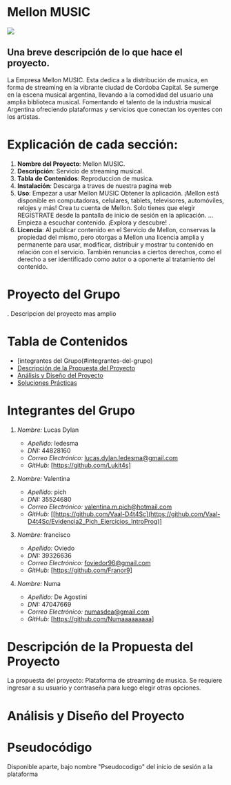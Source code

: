 # Mellon MUSIC
![](https://cdn.discordapp.com/attachments/1237148612778004573/1243357062013128814/OIG2.jpg?ex=6661a8c0&is=66605740&hm=588cee838162335bb6d7d2083251388b03ba701ee48986e1ae506b4d1840c8a2&)

## Una breve descripción de lo que hace el proyecto.

La Empresa Mellon MUSIC. Esta dedica a la distribución de musica, en forma de streaming en la vibrante ciudad de Cordoba Capital. Se sumerge en la escena musical argentina, llevando a la comodidad del usuario una amplia biblioteca musical. Fomentando el talento de la industria musical Argentina ofreciendo plataformas y servicios que conectan los oyentes con los artistas.

# Explicación de cada sección:

1. **Nombre del Proyecto**: Mellon MUSIC.
2. **Descripción**: Servicio de streaming musical.
3. **Tabla de Contenidos**: Reproduccion de musica.
4. **Instalación**: Descarga a traves de nuestra pagina web
5. **Uso**: Empezar a usar Mellon MUSIC
Obtener la aplicación. ¡Mellon está disponible en computadoras, celulares, tablets, televisores, automóviles, relojes y más!
Crea tu cuenta de Mellon. Solo tienes que elegir REGÍSTRATE desde la pantalla de inicio de sesión en la aplicación. ...
Empieza a escuchar contenido. ¡Explora y descubre! .
7. **Licencia**: Al publicar contenido en el Servicio de Mellon, conservas la propiedad del mismo, pero otorgas a Mellon una licencia amplia y permanente para usar, modificar, distribuir y mostrar tu contenido en relación con el servicio. También renuncias a ciertos derechos, como el derecho a ser identificado como autor o a oponerte al tratamiento del contenido.

# Proyecto del Grupo

. Descripcion del proyecto mas amplio 

# Tabla de Contenidos
-  [integrantes del Grupo(#integrantes-del-grupo)
- [Descripción de la Propuesta del Proyecto](#descripción-de-la-propuesta-del-proyecto)
- [Análisis y Diseño del Proyecto](#análisis-y-diseño-del-proyecto)
- [Soluciones Prácticas](#soluciones-prácticas)

# Integrantes del Grupo

1. *Nombre:* Lucas Dylan
   - *Apellido:* ledesma
   - *DNI:* 44828160
   - *Correo Electrónico:* lucas.dylan.ledesma@gmail.com
   - *GitHub:* [https://github.com/Lukit4s]

2. *Nombre:* Valentina
   - *Apellido:* pich
   - *DNI:* 35524680
   - *Correo Electrónico:* valentina.m.pich@hotmail.com
   - *GitHub:* [[https://github.com/Vaal-D4t4Sc](https://github.com/Vaal-D4t4Sc/Evidencia2_Pich_Ejercicios_IntroProg)]

3. *Nombre:* francisco
   - *Apellido:* Oviedo
   - *DNI:* 39326636
   - *Correo Electrónico:* foviedor96@gmail.com
   - *GitHub:* [https://github.com/Franor9]
4. *Nombre:* Numa
   - *Apellido:* De Agostini
   - *DNI:* 47047669
   - *Correo Electrónico:* numasdea@gmail.com
   - *GitHub:* [https://github.com/Numaaaaaaaaa]

# Descripción de la Propuesta del Proyecto

La propuesta del proyecto: 
Plataforma de streaming de musica. Se requiere ingresar a su usuario y contraseña para luego elegir otras opciones.



# Análisis y Diseño del Proyecto

# Pseudocódigo

Disponible aparte, bajo nombre "Pseudocodigo" del inicio de sesión a la plataforma
